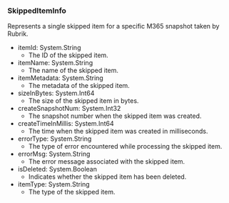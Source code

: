 ### SkippedItemInfo
Represents a single skipped item for a specific M365 snapshot taken by Rubrik.

- itemId: System.String
  - The ID of the skipped item.
- itemName: System.String
  - The name of the skipped item.
- itemMetadata: System.String
  - The metadata of the skipped item.
- sizeInBytes: System.Int64
  - The size of the skipped item in bytes.
- createSnapshotNum: System.Int32
  - The snapshot number when the skipped item was created.
- createTimeInMillis: System.Int64
  - The time when the skipped item was created in milliseconds.
- errorType: System.String
  - The type of error encountered while processing the skipped item.
- errorMsg: System.String
  - The error message associated with the skipped item.
- isDeleted: System.Boolean
  - Indicates whether the skipped item has been deleted.
- itemType: System.String
  - The type of the skipped item.
